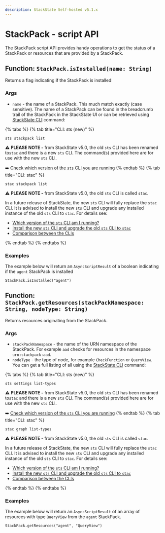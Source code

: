 ```yaml
---
description: StackState Self-hosted v5.1.x 
---
```


# StackPack - script API

The StackPack script API provides handy operations to get the status of a StackPack or resources that are provided by a StackPack.

## Function: `StackPack.isInstalled(name: String)`

Returns a flag indicating if the StackPack is installed

### Args

* `name` - the name of a StackPack. This much match exactly \(case sensitive\). The name of a StackPack can be found in the breadcrumb trail of the StackPack in the StackState UI or can be retrieved using [StackState CLI](../../../../setup/cli/README.md) command: 

{% tabs %}
{% tab title="CLI: sts (new)" %}

```commandline
sts stackpack list
```

⚠️ **PLEASE NOTE -** from StackState v5.0, the old `sts` CLI has been renamed to`stac` and there is a new `sts` CLI. The command(s) provided here are for use with the new `sts` CLI.

➡️ [Check which version of the `sts` CLI you are running](/setup/cli/cli-comparison.md#which-version-of-the-cli-am-i-running "StackState Self-Hosted only")
{% endtab %}
{% tab title="CLI: stac" %}

```text
stac stackpack list
```

⚠️ **PLEASE NOTE -** from StackState v5.0, the old `sts` CLI is called `stac`.

In a future release of StackState, the new `sts` CLI will fully replace the `stac` CLI. It is advised to install the new `sts` CLI and upgrade any installed instance of the old `sts` CLI to `stac`. For details see:

* [Which version of the `sts` CLI am I running?](/setup/cli/cli-comparison.md#which-version-of-the-cli-am-i-running "StackState Self-Hosted only")
* [Install the new `sts` CLI and upgrade the old `sts` CLI to `stac`](/setup/cli/cli-sts.md#install-the-new-sts-cli "StackState Self-Hosted only")
* [Comparison between the CLIs](/setup/cli/cli-comparison.md "StackState Self-Hosted only")

{% endtab %}
{% endtabs %}

### Examples

The example below will return an `AsyncScriptResult` of a boolean indicating if the `agent` StackPack is installed

```text
StackPack.isInstalled("agent")
```

## Function: `StackPack.getResources(stackPackNamespace: String, nodeType: String)`

Returns resources originating from the StackPack.

### Args

* `stackPackNamespace` - the name of the URN namespace of the StackPack. For example `aad` checks for resources in the namespace `urn:stackpack:aad`.
* `nodeType` - the type of node, for example `CheckFunction` or `QueryView`. You can get a full listing of all using the [StackState CLI](../../../../setup/cli/README.md) command:

{% tabs %}
{% tab title="CLI: sts (new)" %}

```commandline
sts settings list-types
```

⚠️ **PLEASE NOTE -** from StackState v5.0, the old `sts` CLI has been renamed to`stac` and there is a new `sts` CLI. The command(s) provided here are for use with the new `sts` CLI.

➡️ [Check which version of the `sts` CLI you are running](/setup/cli/cli-comparison.md#which-version-of-the-cli-am-i-running "StackState Self-Hosted only")
{% endtab %}
{% tab title="CLI: stac" %}

```text
stac graph list-types
```

⚠️ **PLEASE NOTE -** from StackState v5.0, the old `sts` CLI is called `stac`.

In a future release of StackState, the new `sts` CLI will fully replace the `stac` CLI. It is advised to install the new `sts` CLI and upgrade any installed instance of the old `sts` CLI to `stac`. For details see:

* [Which version of the `sts` CLI am I running?](/setup/cli/cli-comparison.md#which-version-of-the-cli-am-i-running "StackState Self-Hosted only")
* [Install the new `sts` CLI and upgrade the old `sts` CLI to `stac`](/setup/cli/cli-sts.md#install-the-new-sts-cli "StackState Self-Hosted only")
* [Comparison between the CLIs](/setup/cli/cli-comparison.md "StackState Self-Hosted only")

{% endtab %}
{% endtabs %}

### Examples

The example below will return an `AsyncScriptResult` of an array of resources with type `QueryView` from the `agent` StackPack.

```text
StackPack.getResources("agent", "QueryView")
```

